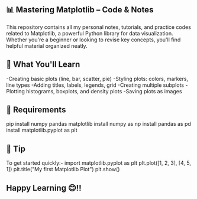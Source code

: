 ## 📊 Mastering Matplotlib – Code & Notes
This repository contains all my personal notes, tutorials, and practice codes related to Matplotlib, a powerful Python library for data visualization. Whether you're a beginner or looking to revise key concepts, you'll find helpful material organized neatly.

## 🧠 What You'll Learn
-Creating basic plots (line, bar, scatter, pie)
-Styling plots: colors, markers, line types
-Adding titles, labels, legends, grid
-Creating multiple subplots
-Plotting histograms, boxplots, and density plots
-Saving plots as images

## 📌 Requirements
pip install numpy pandas matplotlib
install numpy as np
install pandas as pd
install matplotlib.pyplot as plt

## 🧠 Tip
To get started quickly:-
import matplotlib.pyplot as plt
plt.plot([1, 2, 3], [4, 5, 1])
plt.title("My first Matplotlib Plot")
plt.show()

## Happy Learning 😊!!
